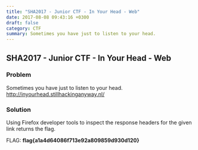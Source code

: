 ```yaml
---
title: "SHA2017 - Junior CTF - In Your Head - Web"
date: 2017-08-08 09:43:16 +0300
draft: false
category: CTF
summary: Sometimes you have just to listen to your head.
---
```

## SHA2017 - Junior CTF - In Your Head - Web
### Problem

Sometimes you have just to listen to your head.  http://inyourhead.stillhackinganyway.nl/

### Solution

Using Firefox developer tools to inspect the response headers for the given link returns the flag.

FLAG: __flag{a1a4d64086f713e92a809859d930d120}__
